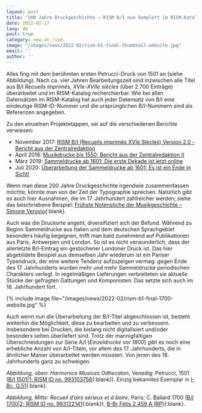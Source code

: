 ```yaml
---
layout: post
title: "200 Jahre Druckgeschichte – RISM B/I nun komplett im RISM-Katalog"
date: 2022-02-17
lang: de
post: true
category: new_at_rism
image: "/images/news/2022-02/rism-b1-final-thumbnail-website.jpg"
email: ''
author: ''
---
```


Alles fing mit dem berühmten ersten Petrucci-Druck von 1501 an (siehe Abbildung). Nach ca. vier Jahren Bearbeitungszeit sind inzwischen alle Titel aus B/I _Recueils imprimés, XVIe-XVIIe siècles_ (über 2.700 Einträge) überarbeitet und im RISM-Katalog recherchierbar. Wie bei allen Datensätzen im RISM-Katalog hat auch jeder Datensatz von B/I eine eindeutige RISM-ID-Nummer und die ursprünglichen B/I-Nummern sind als Referenzen angegeben.

Zu den einzelnen Projektetappen, sei auf die verschiedenen Berichte verwiesen:

- November 2017: [RISM B/I (Recueils imprimés XVIe Siècles) Version 2.0 - Bericht aus der Zentralredaktion](/new_at_rism/2017/11/27/rism-bi-recueils-imprimés-xvie-siècles-version-20.html)
- April 2018: [Musikdrucke bis 1550: Bericht aus der Zentralredaktion II](/new_at_rism/2018/04/19/printed-music-to-1550-a-report-from-the-central.html)
- März 2019: [Sammeldrucke ab 1601: Die erste Dekade ist jetzt online](/new_at_rism/2019/03/28/17thcentury-printed-anthologies-the-first-decade.html)
- Juli 2020: [Überarbeitung der Sammeldrucke ab 1601: Es ist ein Ende in Sicht!](/new_at_rism/2020/07/02/revising-records-for-post1600-printed-anthologies.html)

Wenn man diese 200 Jahre Druckgeschichte irgendwie zusammenfassen möchte, könnte man von der Zeit der Typographie sprechen. Natürlich gibt es auch hier Ausnahmen, die im 17. Jahrhundert zahlreicher werden; siehe das beschriebene Beispiel: [Frühste Notenstiche der Musikgeschichte – Simone Verovio](/in_the_news/2019/07/22/music-historys-earliest-engraved-notes-simone.html){:blank}.  

Auch was die Druckorte angeht, diversifiziert sich der Befund. Während zu Beginn Sammeldrucke aus Italien und dem deutschen Sprachgebiet besonders häufig begegnen, trifft man bald zunehmend auf Publikationen aus Paris, Antwerpen und London. So ist es nicht verwunderlich, dass der allerletzte B/I-Eintrag ein gestochener Londoner Druck ist. Das hier abgebildete Beispiel aus demselben Jahr wiederum ist ein Pariser Typendruck, der eine weitere Tendenz aufzuzeigen vermag: gegen Ende des 17. Jahrhunderts wurden mehr und mehr Sammeldrucke periodischen Charakters verlegt. In regelmäßigen Lieferungen verbreiteten sie aktuelle Stücke der gefragten Gattungen und Komponisten. Das setzte sich auch im 18. Jahrhundert fort.

{% include image file="/images/news/2022-02/rism-b1-final-1700-website.jpg" %}   

Auch wenn nun die Überarbeitung der B/I-Titel abgeschlossen ist, besteht weiterhin die Möglichkeit, diese zu bearbeiten und zu verbessern. Insbesondere bei Drucken, die bislang nicht digitalisiert und/oder besonders selten überliefert sind. Trotz der mannigfaltigen Überschneidungen zur Serie A/I (_Einzeldrucke vor 1800_) gibt es noch eine erhebliche Anzahl von A/I-Titeln, vor allem des 17. Jahrhunderts, die in ähnlicher Manier überarbeitet werden müssten. Von jenen des 18. Jahrhunderts ganz zu schweigen.

_Abbildung, oben_: _Harmonice Musices Odhecaton_, Venedig: Petrucci, 1501 ([B/I 1501\|1; RISM ID no. 993103756](https://opac.rism.info/search?id=993103756&View=rism){:blank}). Einzig bekanntes Exemplar in [I-Bc, Q.51]( http://www.bibliotecamusica.it/cmbm/viewschedatwbca.asp?path=/cmbm/images/ripro/gaspari/_Q/Q051/){:blank}.  

_Abbildung, Mitte_: _Recueil d’airs sérieux et à boire_, Paris; C. Ballard 1700 ([B/I 1700\|2; RISM ID no. 993122141](https://opac.rism.info/search?id=993122141&View=rism){:blank}), [B-Br Fétis 2.459 A (RP)](https://uurl.kbr.be/1567245){:blank}.  
